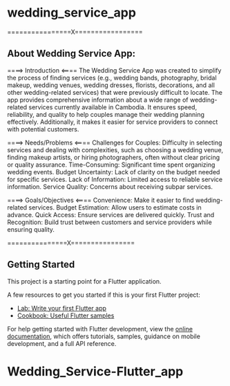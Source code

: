 # wedding_service_app

================X=================

## About Wedding Service App:
====> Introduction <====
The Wedding Service App was created to simplify the process of finding services (e.g., wedding bands, photography, bridal makeup, wedding venues, wedding dresses, florists, decorations, and all other wedding-related services) that were previously difficult to locate. The app provides comprehensive information about a wide range of wedding-related services currently available in Cambodia. It ensures speed, reliability, and quality to help couples manage their wedding planning effectively. Additionally, it makes it easier for service providers to connect with potential customers.

====> Needs/Problems <====
Challenges for Couples: Difficulty in selecting services and dealing with complexities, such as choosing a wedding venue, finding makeup artists, or hiring photographers, often without clear pricing or quality assurance.
Time-Consuming: Significant time spent organizing wedding events.
Budget Uncertainty: Lack of clarity on the budget needed for specific services.
Lack of Information: Limited access to reliable service information.
Service Quality: Concerns about receiving subpar services.

====> Goals/Objectives <====
Convenience: Make it easier to find wedding-related services.
Budget Estimation: Allow users to estimate costs in advance.
Quick Access: Ensure services are delivered quickly.
Trust and Recognition: Build trust between customers and service providers while ensuring quality.

===============X================




## Getting Started

This project is a starting point for a Flutter application.

A few resources to get you started if this is your first Flutter project:

- [Lab: Write your first Flutter app](https://docs.flutter.dev/get-started/codelab)
- [Cookbook: Useful Flutter samples](https://docs.flutter.dev/cookbook)

For help getting started with Flutter development, view the
[online documentation](https://docs.flutter.dev/), which offers tutorials,
samples, guidance on mobile development, and a full API reference.
# Wedding_Service-Flutter_app
